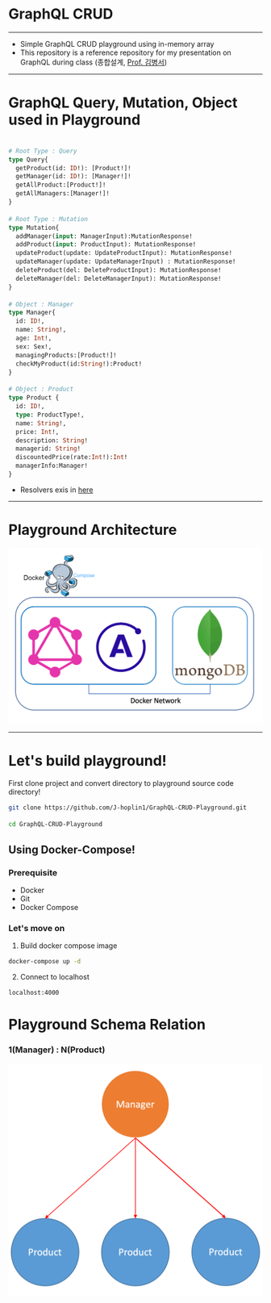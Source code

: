 GraphQL CRUD
===
***
- Simple GraphQL CRUD playground using in-memory array
- This repository is a reference repository for my presentation on GraphQL during class (종합설계, [Prof. 김병서](http://bcnlab.hongik.ac.kr/professor.html))
***
# GraphQL Query, Mutation, Object used in Playground
```graphql

# Root Type : Query
type Query{
  getProduct(id: ID!): [Product!]!
  getManager(id: ID!): [Manager!]!
  getAllProduct:[Product!]!
  getAllManagers:[Manager!]!
}

# Root Type : Mutation
type Mutation{
  addManager(input: ManagerInput):MutationResponse!
  addProduct(input: ProductInput): MutationResponse!
  updateProduct(update: UpdateProductInput): MutationResponse!
  updateManager(update: UpdateManagerInput) : MutationResponse!
  deleteProduct(del: DeleteProductInput): MutationResponse!
  deleteManager(del: DeleteManagerInput): MutationResponse!
}

# Object : Manager
type Manager{
  id: ID!,
  name: String!,
  age: Int!,
  sex: Sex!,
  managingProducts:[Product!]!
  checkMyProduct(id:String!):Product!
}

# Object : Product
type Product {
  id: ID!,
  type: ProductType!,
  name: String!,
  price: Int!,
  description: String!
  managerid: String!
  discountedPrice(rate:Int!):Int!
  managerInfo:Manager!
}

```
- Resolvers exis in [here](./src/Resolver/)
***
# Playground Architecture

![img](./img/4.png)
***
# Let's build playground!
First clone project and convert directory to playground source code directory!
```bash
git clone https://github.com/J-hoplin1/GraphQL-CRUD-Playground.git

cd GraphQL-CRUD-Playground
```

## Using Docker-Compose!

### Prerequisite

- Docker
- Git
- Docker Compose

### Let's move on
1. Build docker compose image

```bash
docker-compose up -d
```

2. Connect to localhost 

```
localhost:4000
```
# Playground Schema Relation

### 1(Manager) : N(Product)

![img](./img/5.png)